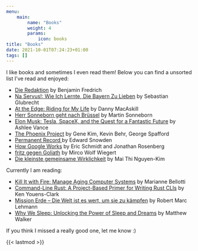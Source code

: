 ```yaml
---
menu:
    main:
        name: "Books"
        weight: 4
        params:
            icon: books
title: "Books"
date: 2021-10-01T07:24:23+01:00
tags: []
---
```


I like books and sometimes I even read them!
Below you can find a unsorted list I've read and enjoyed:

- [Die Redaktion](https://www.goodreads.com/book/show/54430395-die-redaktion) by Benjamin Fredrich
- [Na Servus!: Wie Ich Lernte, Die Bayern Zu Lieben](https://www.goodreads.com/book/show/2608806-na-servus) by Sebastian Glubrecht
- [At the Edge: Riding for My Life](https://www.goodreads.com/book/show/30052267-at-the-edge) by Danny MacAskill
- [Herr Sonneborn geht nach Brüssel](https://www.goodreads.com/book/show/44290242-herr-sonneborn-geht-nach-br-ssel---abenteuer-im-europaparlament) by Martin Sonneborn
- [Elon Musk: Tesla, SpaceX, and the Quest for a Fantastic Future](https://www.goodreads.com/book/show/25541028-elon-musk) by Ashlee Vance
- [The Phoenix Project](https://www.goodreads.com/book/show/17255186-the-phoenix-project) by Gene Kim, Kevin Behr, George Spafford
- [Permanent Record ](https://www.goodreads.com/book/show/46223297-permanent-record) by Edward Snowden
- [How Google Works](https://www.goodreads.com/book/show/23158207-how-google-works) by Eric Schmidt and Jonathan Rosenberg
- [fritz gegen Goliath](https://www.goodreads.com/book/show/58990454-fritz-gegen-goliath) by Mirco Wolf Wiegert
- [Die kleinste gemeinsame Wirklichkeit](https://www.goodreads.com/book/show/56951280-die-kleinste-gemeinsame-wirklichkeit-wahr-falsch-plausibel-die-gr-t) by Mai Thi Nguyen-Kim

Currently I am reading:

- [Kill It with Fire: Manage Aging Computer Systems](https://www.goodreads.com/book/show/54716655-kill-it-with-fire) by Marianne Bellotti
- [Command-Line Rust: A Project-Based Primer for Writing Rust CLIs](https://www.goodreads.com/book/show/60167043-command-line-rust) by Ken Youens-Clark
- [Mission Erde – Die Welt ist es wert, um sie zu kämpfen](https://www.goodreads.com/book/show/57777480-mission-erde-die-welt-ist-es-wert-um-sie-zu-k-mpfen) by Robert Marc Lehmann
- [Why We Sleep: Unlocking the Power of Sleep and Dreams](https://www.goodreads.com/book/show/34466963-why-we-sleep) by Matthew Walker

If you think I missed a really good one, let me know :)

{{< lastmod >}}
